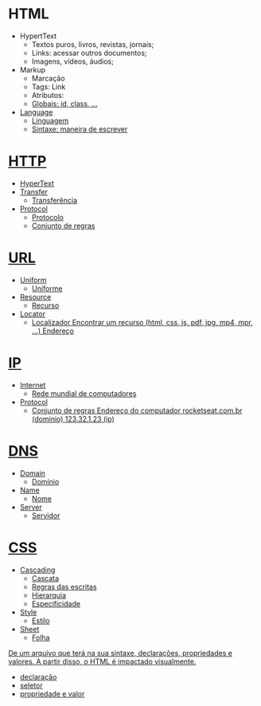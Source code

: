 # HTML
- HypertText
    - Textos puros, livros, revistas, jornais;
    - Links: acessar outros documentos;
    - Imagens, vídeos, áudios;
- Markup
    - Marcação
    - Tags: <a> Link </a>
    - Atributos: <a href="https://rocketseat.com.br">
    - Globais: id, class, ...
- Language
    - Linguagem
    - Sintaxe: maneira de escrever

# HTTP
- HyperText
- Transfer
    - Transferência
- Protocol
    - Protocolo
    - Conjunto de regras

# URL
- Uniform
    - Uniforme
- Resource
    - Recurso
- Locator
    - Localizador
Encontrar um recurso (html, css, js, pdf, jpg, mp4, mpr, ...)
Endereço

# IP
- Internet
  - Rede mundial de computadores
- Protocol
  - Conjunto de regras
Endereço do computador
rocketseat.com.br (domínio)
123.32.1.23 (ip)

# DNS
- Domain
  - Domínio
- Name
  - Nome
- Server
  - Servidor

# CSS

- Cascading
  - Cascata
  - Regras das escritas
  - Hierarquia
  - Especificidade
- Style
  - Estilo
- Sheet
  - Folha

De um arquivo que terá na sua sintaxe, declarações, propriedades e valores.
A partir disso, o HTML é impactado visualmente.

- declaração
- seletor
- propriedade e valor